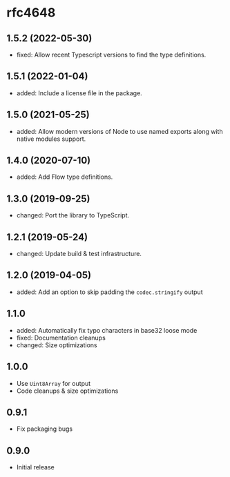 # rfc4648

## 1.5.2 (2022-05-30)

- fixed: Allow recent Typescript versions to find the type definitions.

## 1.5.1 (2022-01-04)

- added: Include a license file in the package.

## 1.5.0 (2021-05-25)

- added: Allow modern versions of Node to use named exports along with native modules support.

## 1.4.0 (2020-07-10)

- added: Add Flow type definitions.

## 1.3.0 (2019-09-25)

- changed: Port the library to TypeScript.

## 1.2.1 (2019-05-24)

- changed: Update build & test infrastructure.

## 1.2.0 (2019-04-05)

- added: Add an option to skip padding the `codec.stringify` output

## 1.1.0

- added: Automatically fix typo characters in base32 loose mode
- fixed: Documentation cleanups
- changed: Size optimizations

## 1.0.0

- Use `Uint8Array` for output
- Code cleanups & size optimizations

## 0.9.1

- Fix packaging bugs

## 0.9.0

- Initial release

